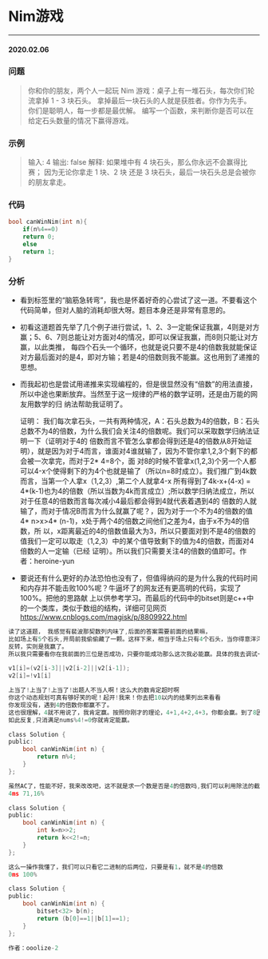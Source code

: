 # Nim游戏
***
#### 2020.02.06

### 问题
>你和你的朋友，两个人一起玩 Nim 游戏：桌子上有一堆石头，每次你们轮流拿掉 1 - 3 块石头。 拿掉最后一块石头的人就是获胜者。你作为先手。
你们是聪明人，每一步都是最优解。 编写一个函数，来判断你是否可以在给定石头数量的情况下赢得游戏。

### 示例
>输入: 4
输出: false 
解释: 如果堆中有 4 块石头，那么你永远不会赢得比赛；
     因为无论你拿走 1 块、2 块 还是 3 块石头，最后一块石头总是会被你的朋友拿走。

### 代码
```c
bool canWinNim(int n){
    if(n%4==0)
    return 0;
    else
    return 1;
}
```

### 分析
 - 看到标签里的“脑筋急转弯”，我也是怀着好奇的心尝试了这一道。不要看这个代码简单，但对人脑的消耗却很大呀。题目本身还是非常有意思的。
 - 初看这道题首先举了几个例子进行尝试，1、2、3一定能保证我赢，4则是对方赢；5、6、7则总能让对方面对4的情况，即可以保证我赢，而8则只能让对方赢，以此类推，
   每四个石头一个循环，也就是说只要不是4的倍数我就能保证对方最后面对的是4，即对方输；若是4的倍数则我不能赢。这也用到了递推的思想。
 - 而我起初也是尝试用递推来实现编程的，但是很显然没有“倍数”的用法直接，所以中途也果断放弃。当然至于这一规律的严格的数学证明，还是由万能的网友用数学的归
   纳法帮助我证明了。
   
   证明：
   我们每次拿石头，一共有两种情况，A：石头总数为4的倍数，B：石头总数不为4的倍数，为什么我们会关注4的倍数呢。我们可以采取数学归纳法证明一下（证明对于4的
   倍数而言不管怎么拿都会得到还是4的倍数从8开始证明），就是因为对于4而言，谁面对4谁就输了，因为不管你拿1,2,3个剩下的都会被一次拿完，而对于2* 4=8个，面
   对8的时候不管拿x(1,2,3)个另一个人都可以4-x个使得剩下的为4个也就是输了（所以n=8时成立）。我们推广到4k数而言，当第一个人拿x（1,2,3）,第二个人就拿4-x
   所有得到了4k-x+(4-x) = 4*(k-1)也为4的倍数（所以当数为4k而言成立）;所以数学归纳法成立，所以对于任意4的倍数而言每次减小4最后都会得到4就代表着遇到4的
   倍数的人就输了，而对于情况B而言为什么就赢了呢？，因为对于一个不为4的倍数的值4* n>x>4* (n-1)，x处于两个4的倍数之间他们之差为4，由于x不为4的倍数，所
   以，x距离最近的4的倍数值最大为3，所以只要面对到不是4的倍数的值我们一定可以取走（1,2,3）中的某个值导致剩下的值为4的倍数，而面对4倍数的人一定输（已经
   证明）。所以我们只需要关注4的倍数的值即可。作者：heroine-yun
 - 要说还有什么更好的办法恐怕也没有了，但值得纳闷的是为什么我的代码时间和内存并不能击败100%呢？牛逼坏了的网友还有更高明的代码，实现了100%。把他的思路献
   上以供参考学习。而最后的代码中的bitset则是c++中的一个类库，类似于数组的结构，详细可见网页 https://www.cnblogs.com/magisk/p/8809922.html

```c
读了这道题， 我感觉有裴波那契数列内味了,后面的答案需要前面的结果嘛，
比如场上有5个石头,开局前我偷偷藏了一颗。这样下来，相当于场上只有4个石头，当你得意洋洋的取完最后一个石头的时候，这时两级
反转，实则是我赢了。
所以我只需要看你在我前面的三位是否成功，只要你能成功那么这次我必能赢。具体的我去调试一下。

v1[i]=(v2[i-3]||v2[i-2]||v2[i-1]);
v2[i]=!v1[i]

上当了!上当了!上当了!出题人不当人啊！这么大的数肯定超时啊
你这个动态规划可真有够好笑的呢！起开!我来！你去把10以内的结果列出来看看
你发现没有，遇到4的倍数你都赢不了。
这也很理解，4就不用说了，我肯定赢。按照你刚才的理论，4+1,4+2,4+3，你都会赢。到了8因为我8-1,8-2,8-3都输了所以你在8处也会输。
如此反复,只消满足nums%4!=0你就肯定能赢。

class Solution {
public:
    bool canWinNim(int n) {
        return n%4;
    }
};

虽然AC了，性能不好，我来改改吧，这不就是求一个数是否是4的倍数吗,我们可以利用除法的截取下限来做
4ms 71,16%

class Solution {
public:
    bool canWinNim(int n) {
        int k=n>>2;
        return k<<2!=n;
    }
};

这么一操作我懂了，我们可以只看它二进制的后两位，只要是有1，就不是4的倍数
0ms 100%

class Solution {
public:
    bool canWinNim(int n) {
        bitset<32> b(n);
        return (b[0]==1||b[1]==1);
    }
};

作者：ooolize-2
